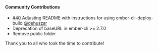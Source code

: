 #### Community Contributions

- [#40](https://github.com/martinic/ember-cli-deploy-couchdb/pull/40) Adjusting README with instructions for using ember-cli-deploy-build [@dehuszar](https://github.com/dehuszar)
- Deprecation of baseURL in ember-cli >= 2.7.0
- Remove public folder

Thank you to all who took the time to contribute!
